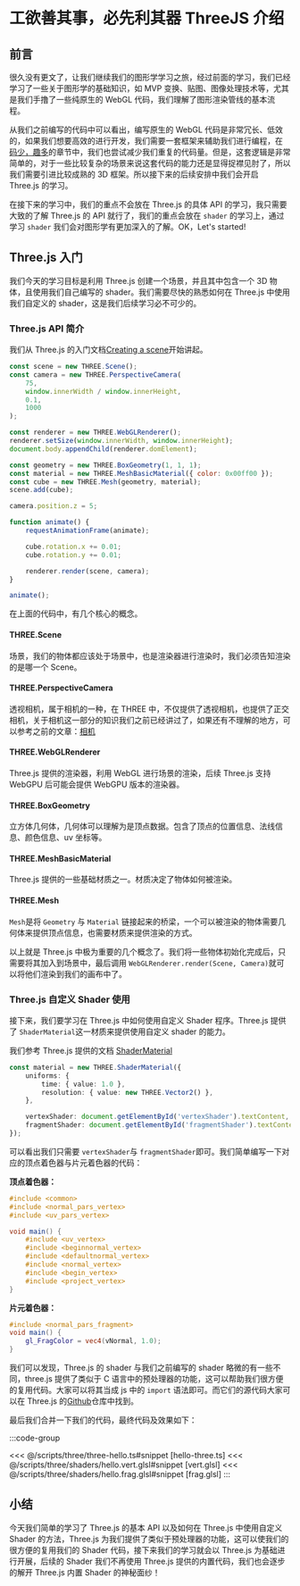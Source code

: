 # 工欲善其事，必先利其器 ThreeJS 介绍

## 前言

很久没有更文了，让我们继续我们的图形学学习之旅，经过前面的学习，我们已经学习了一些关于图形学的基础知识，如 MVP 变换、贴图、图像处理技术等，尤其是我们手撸了一些纯原生的 WebGL 代码，我们理解了图形渲染管线的基本流程。

从我们之前编写的代码中可以看出，编写原生的 WebGL 代码是非常冗长、低效的，如果我们想要高效的进行开发，我们需要一套框架来辅助我们进行编程，在 [码少，趣多](../webgl/13-lesscode.md)的章节中，我们也尝试减少我们重复的代码量。但是，这套逻辑是非常简单的，对于一些比较复杂的场景来说这套代码的能力还是显得捉襟见肘了，所以我们需要引进比较成熟的 3D 框架。所以接下来的后续安排中我们会开启 Three.js 的学习。

在接下来的学习中，我们的重点不会放在 Three.js 的具体 API 的学习，我只需要大致的了解 Three.js 的 API 就行了，我们的重点会放在 `shader` 的学习上，通过学习 `shader` 我们会对图形学有更加深入的了解。OK，Let's started!

## Three.js 入门

我们今天的学习目标是利用 Three.js 创建一个场景，并且其中包含一个 3D 物体，且使用我们自己编写的 shader。我们需要尽快的熟悉如何在 Three.js 中使用我们自定义的 shader，这是我们后续学习必不可少的。

### Three.js API 简介

我们从 Three.js 的入门文档[Creating a scene](https://threejs.org/docs/index.html#manual/en/introduction/Creating-a-scene)开始讲起。

```js
const scene = new THREE.Scene();
const camera = new THREE.PerspectiveCamera(
    75,
    window.innerWidth / window.innerHeight,
    0.1,
    1000
);

const renderer = new THREE.WebGLRenderer();
renderer.setSize(window.innerWidth, window.innerHeight);
document.body.appendChild(renderer.domElement);

const geometry = new THREE.BoxGeometry(1, 1, 1);
const material = new THREE.MeshBasicMaterial({ color: 0x00ff00 });
const cube = new THREE.Mesh(geometry, material);
scene.add(cube);

camera.position.z = 5;

function animate() {
    requestAnimationFrame(animate);

    cube.rotation.x += 0.01;
    cube.rotation.y += 0.01;

    renderer.render(scene, camera);
}

animate();
```

在上面的代码中，有几个核心的概念。

#### THREE.Scene

场景，我们的物体都应该处于场景中，也是渲染器进行渲染时，我们必须告知渲染的是哪一个 Scene。

#### THREE.PerspectiveCamera

透视相机，属于相机的一种，在 THREE 中，不仅提供了透视相机，也提供了正交相机，关于相机这一部分的知识我们之前已经讲过了，如果还有不理解的地方，可以参考之前的文章：[相机](../webgl/10-camera.md)

#### THREE.WebGLRenderer

Three.js 提供的渲染器，利用 WebGL 进行场景的渲染，后续 Three.js 支持 WebGPU 后可能会提供 WebGPU 版本的渲染器。

#### THREE.BoxGeometry

立方体几何体，几何体可以理解为是顶点数据。包含了顶点的位置信息、法线信息、颜色信息、uv 坐标等。

#### THREE.MeshBasicMaterial

Three.js 提供的一些基础材质之一。材质决定了物体如何被渲染。

#### THREE.Mesh

`Mesh`是将 `Geometry` 与 `Material` 链接起来的桥梁，一个可以被渲染的物体需要几何体来提供顶点信息，也需要材质来提供渲染的方式。

以上就是 Three.js 中极为重要的几个概念了。我们将一些物体初始化完成后，只需要将其加入到场景中，最后调用 `WebGLRenderer.render(Scene, Camera)`就可以将他们渲染到我们的画布中了。

### Three.js 自定义 Shader 使用

接下来，我们要学习在 Three.js 中如何使用自定义 Shader 程序。Three.js 提供了 `ShaderMaterial`这一材质来提供使用自定义 shader 的能力。

我们参考 Three.js 提供的文档 [ShaderMaterial](https://threejs.org/docs/index.html?q=Shader#api/en/materials/ShaderMaterial)

```ts
const material = new THREE.ShaderMaterial({
    uniforms: {
        time: { value: 1.0 },
        resolution: { value: new THREE.Vector2() },
    },

    vertexShader: document.getElementById('vertexShader').textContent,
    fragmentShader: document.getElementById('fragmentShader').textContent,
});
```

可以看出我们只需要 `vertexShader`与 `fragmentShader`即可。我们简单编写一下对应的顶点着色器与片元着色器的代码：

**顶点着色器：**

```glsl
#include <common>
#include <normal_pars_vertex>
#include <uv_pars_vertex>

void main() {
    #include <uv_vertex>
	#include <beginnormal_vertex>
	#include <defaultnormal_vertex>
	#include <normal_vertex>
	#include <begin_vertex>
	#include <project_vertex>
}
```

**片元着色器：**

```glsl
#include <normal_pars_fragment>
void main() {
    gl_FragColor = vec4(vNormal, 1.0);
}
```

我们可以发现，Three.js 的 shader 与我们之前编写的 shader 略微的有一些不同，three.js 提供了类似于 C 语言中的预处理器的功能，这可以帮助我们很方便的复用代码。大家可以将其当成 js 中的 `import` 语法即可。而它们的源代码大家可以在 Three.js 的[Github](https://github.com/mrdoob/three.js/tree/dev/src/renderers/shaders/ShaderChunk)仓库中找到。

最后我们合并一下我们的代码，最终代码及效果如下：

:::code-group

<<< @/scripts/three/three-hello.ts#snippet [hello-three.ts]
<<< @/scripts/three/shaders/hello.vert.glsl#snippet [vert.glsl]
<<< @/scripts/three/shaders/hello.frag.glsl#snippet [frag.glsl]
:::

<ThreeHello/>

## 小结

今天我们简单的学习了 Three.js 的基本 API 以及如何在 Three.js 中使用自定义 Shader 的方法，Three.js 为我们提供了类似于预处理器的功能，这可以使我们的很方便的复用我们的 Shader 代码，接下来我们的学习就会以 Three.js 为基础进行开展，后续的 Shader 我们不再使用 Three.js 提供的内置代码，我们也会逐步的解开 Three.js 内置 Shader 的神秘面纱！
